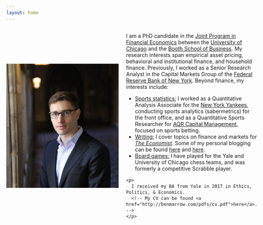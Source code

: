 ```yaml
---
layout: home
---
```


 <div style="display: flex; align-items: center; gap: 20px;">
  <img src="/pdfs/Ben-060_cropped.jpg" alt="Profile Picture" width="300"/>

  <div>
    <p>
      I am a PhD candidate in the <a href="http://financialeconomics.uchicago.edu">Joint Program in Financial Economics</a> between the <a href = "https://economics.uchicago.edu/">University of Chicago</a> and the <a href = "https://www.chicagobooth.edu/phd">Booth School of Business</a>. 
      My research interests span empirical asset pricing, behavioral and institutional finance, and household finance.   Previously, I worked as a Senior Research Analyst in the Capital Markets Group of the <a href="https://www.newyorkfed.org/research">Federal Reserve Bank of New York</a>. Beyond finance, my interests include:
    </p>

<ul>
  <li>
    <u>Sports statistics:</u> I worked as a Quantitative Analysis Associate for the 
    <a href="https://www.mlb.com/yankees">New York Yankees</a>, conducting sports analytics 
    (sabermetrics) for the front office, and as a Quantitative Sports Researcher for 
    <a href="https://www.aqr.com/">AQR Capital Management</a>, focused on 
    sports betting.
  </li>
  <li>
    <u>Writing:</u> I cover topics on finance and markets for <a href = "https://www.economist.com/finance-and-economics"><i>The Economist</i></a>. Some of my personal blogging can be found 
    <a href="https://benmarrow.substack.com/">here</a> and 
    <a href="https://bkad.substack.com/">here</a>.
  </li>
  <li>
    <u>Board games:</u> I have played for the Yale and University of Chicago chess teams, 
    and was formerly a competitive Scrabble player.
  </li>
</ul>
    
    <p>
      I received my BA from Yale in 2017 in Ethics, Politics, & Economics. 
      <!-- My CV can be found <a href="http://benmarrow.com/pdfs/cv.pdf">here</a>. -->
    </p>
    
    
  </div>
</div>